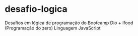 # desafio-logica
Desafios em lógica de programação do Bootcamp Dio + Ifood (Programação do zero)
Linguagem JavaScript
